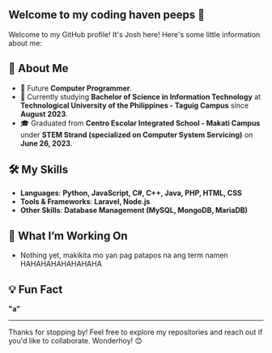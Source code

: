 ## Welcome to my coding haven peeps 👋

Welcome to my GitHub profile! It's Josh here! Here's some little information about me:

## 🚀 About Me
- 🌟 Future **Computer Programmer**.
- 💼 Currently studying **Bachelor of Science in Information Technology** at **Technological University of the Philippines - Taguig Campus** since **August 2023**.
- 🎓 Graduated from **Centro Escolar Integrated School - Makati Campus** under **STEM Strand (specialized on Computer System Servicing)** on **June 26, 2023**.

## 🛠️ My Skills
- **Languages**: **Python, JavaScript, C#, C++, Java, PHP, HTML, CSS**
- **Tools & Frameworks**: **Laravel, Node.js**
- **Other Skills**: **Database Management (MySQL, MongoDB, MariaDB)**

## 🌱 What I’m Working On
- Nothing yet, makikita mo yan pag patapos na ang term namen HAHAHAHAHAHAHAHA

## 💡 Fun Fact
**"a"**

---

Thanks for stopping by! Feel free to explore my repositories and reach out if you'd like to collaborate. Wonderhoy! 😊
